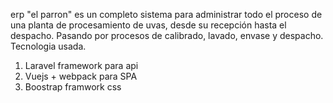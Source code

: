 erp "el parron" es un completo sistema  para administrar todo el proceso de una planta de procesamiento de uvas, desde su recepción hasta el despacho.  Pasando por procesos de calibrado, lavado, envase y despacho.
Tecnologia usada.
1. Laravel framework para api 
2. Vuejs  + webpack para SPA 
3. Boostrap framwork css
